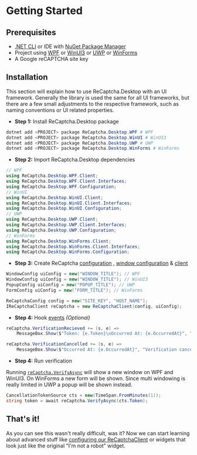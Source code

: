 # Getting Started

## Prerequisites
- [.NET CLI](https://learn.microsoft.com/en-us/dotnet/core/tools/) or IDE with [NuGet Package Manager](https://www.nuget.org/)
- Project using [WPF](https://learn.microsoft.com/en-us/dotnet/desktop/wpf) or [WinUI3](https://learn.microsoft.com/en-us/windows/apps/winui/winui3/) or [UWP](https://learn.microsoft.com/windows/uwp/) or [WinForms](https://learn.microsoft.com/en-us/dotnet/desktop/winforms)
- A Google reCAPTCHA site key


## Installation
This section will explain how to use ReCaptcha.Desktop with an UI framework.
Generally the library is used the same for all UI frameworks, but there are a few small adjustments to the respective framework, such as naming conventions or UI related properties.

- **Step 1:** Install ReCaptcha.Desktop package
```powershell
dotnet add <PROJECT> package ReCaptcha.Desktop.WPF # WPF
dotnet add <PROJECT> package ReCaptcha.Desktop.WinUI # WinUI3
dotnet add <PROJECT> package ReCaptcha.Desktop.UWP # UWP
dotnet add <PROJECT> package ReCaptcha.Desktop.WinForms # WinForms 
```

- **Step 2:** Import ReCaptcha.Desktop dependencies
```cs
// WPF
using ReCaptcha.Desktop.WPF.Client;
using ReCaptcha.Desktop.WPF.Client.Interfaces;
using ReCaptcha.Desktop.WPF.Configuration;
// WinUI
using ReCaptcha.Desktop.WinUI.Client;
using ReCaptcha.Desktop.WinUI.Client.Interfaces;
using ReCaptcha.Desktop.WinUI.Configuration;
// UWP
using ReCaptcha.Desktop.UWP.Client;
using ReCaptcha.Desktop.UWP.Client.Interfaces;
using ReCaptcha.Desktop.UWP.Configuration;
// WinForms
using ReCaptcha.Desktop.WinForms.Client;
using ReCaptcha.Desktop.WinForms.Client.Interfaces;
using ReCaptcha.Desktop.WinForms.Configuration;
```

- **Step 3:** Create ReCaptcha [configuration](/ReCaptcha.Desktop/reference/recaptcha.desktop.wpf/configuration/recaptchaconfig.html) , [window configuration](/ReCaptcha.Desktop/reference/recaptcha.desktop.wpf/configuration/windowconfig.html) & [client](/ReCaptcha.Desktop/reference/recaptcha.desktop.wpf/client/interfaces/irecaptchaclient.html)
```cs
WindowConfig uiConfig = new("WINDOW_TITLE"); // WPF
WindowConfig uiConfig = new("WINDOW_TITLE"); // WinUI3
PopupConfig uiConfig = new("POPUP_TITLE"); // UWP
FormConfig uiConfig = new("FORM_TITLE"); // WinForms 

ReCaptchaConfig config = new("SITE_KEY", "HOST_NAME");
IReCaptchaClient reCaptcha = new ReCaptchaClient(config, uiConfig);
```

- **Step 4:** Hook [events](/ReCaptcha.Desktop/reference/recaptcha.desktop/client/interfaces/irecaptchaclient.html#verificationrecieved) _(Optional)_
```cs
reCaptcha.VerificationRecieved += (s, e) =>
    MessageBox.Show($"Token: {e.Token}\nOccurred At: {e.OccurredAt}", "Verification recieved");

reCaptcha.VerificationCancelled += (s, e) =>
    MessageBox.Show($"Occurred At: {e.OccurredAt}", "Verification cancelled");
```

- **Step 4:** Run verification

Running [`reCaptcha.VerifyAsync`](/ReCaptcha.Desktop/reference/recaptcha.desktop.wpf/client/interfaces/irecaptchaclient.html#verifyasync) will show a new window on WPF and WinUI3. On WinForms a new form will be shown. Since multi windowing is really limited in UWP a popup will be shown instead.
```cs
CancellationTokenSource cts = new(TimeSpan.FromMinutes(1));
string token = await reCaptcha.VerifyAsync(cts.Token);
```


## That's it!
As you can see this wasn't really difficult, was it?
Now we can start learning about advanced stuff like [configuring our ReCaptchaClient](/ReCaptcha.Desktop/guide/configurating.html) or widgets that look just like the original "I'm not a robot" widget.